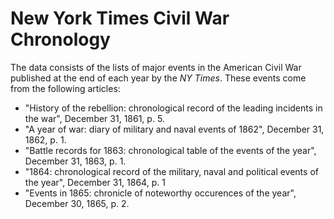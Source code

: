 # New York Times Civil War Chronology

The data consists of the lists of major events in the American Civil War published at the end of each year by the *NY Times*.
These events come from the following articles:

- "History of the rebellion: chronological record of the leading incidents in the war", December 31, 1861, p. 5.
- "A year of war: diary of military and naval events of 1862", December 31, 1862, p. 1.
- "Battle records for 1863: chronological table of the events of the year", December 31, 1863, p. 1.
- "1864: chronological record of the military, naval and political events of the year", December 31, 1864, p. 1
- "Events in 1865: chronicle of noteworthy occurences of the year", December 30, 1865, p. 2.
